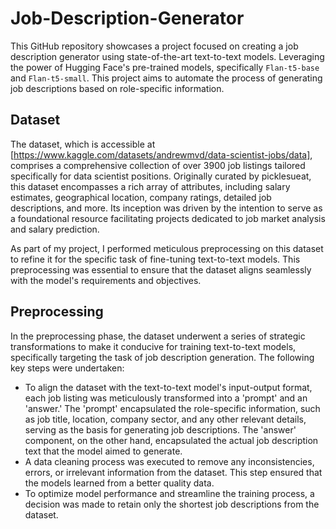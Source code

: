 # Job-Description-Generator
This GitHub repository showcases a project focused on creating a job description generator using state-of-the-art text-to-text models. Leveraging the power of Hugging Face's pre-trained models, specifically `Flan-t5-base` and `Flan-t5-small`. This project aims to automate the process of generating job descriptions based on role-specific information.

## Dataset
The dataset, which is accessible at [https://www.kaggle.com/datasets/andrewmvd/data-scientist-jobs/data], comprises a comprehensive collection of over 3900 job listings tailored specifically for data scientist positions. Originally curated by picklesueat, this dataset encompasses a rich array of attributes, including salary estimates, geographical location, company ratings, detailed job descriptions, and more. Its inception was driven by the intention to serve as a foundational resource facilitating projects dedicated to job market analysis and salary prediction.

As part of my project, I performed meticulous preprocessing on this dataset to refine it for the specific task of fine-tuning text-to-text models. This preprocessing was essential to ensure that the dataset aligns seamlessly with the model's requirements and objectives.

## Preprocessing
In the preprocessing phase, the dataset underwent a series of strategic transformations to make it conducive for training text-to-text models, specifically targeting the task of job description generation. The following key steps were undertaken:

- To align the dataset with the text-to-text model's input-output format, each job listing was meticulously transformed into a 'prompt' and an 'answer.' The 'prompt' encapsulated the role-specific information, such as job title, location, company sector, and any other relevant details, serving as the basis for generating job descriptions. The 'answer' component, on the other hand, encapsulated the actual job description text that the model aimed to generate.
- A data cleaning process was executed to remove any inconsistencies, errors, or irrelevant information from the dataset. This step ensured that the models learned from a better quality data.
- To optimize model performance and streamline the training process, a decision was made to retain only the shortest job descriptions from the dataset.
